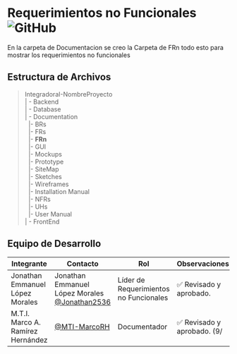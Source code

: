 # Requerimientos no Funcionales ![GitHub](https://img.shields.io/badge/GitHub-100000?style=for-the-badge&logo=github&logoColor=white)


 En la carpeta de Documentacion se creo la Carpeta de FRn todo esto para mostrar los requerimientos no funcionales

## Estructura de Archivos

>IntegradoraI-NombreProyecto<br>
>| - Backend <br>
>| - Database<br>
>| - Documentation<br>
>&nbsp;&nbsp;|- BRs<br>
>&nbsp;&nbsp;|- FRs<br>
>&nbsp;&nbsp;|- **FRn**<br>
>&nbsp;&nbsp;|- GUI<br>
>&nbsp;&nbsp;|- Mockups<br>
>&nbsp;&nbsp;|- Prototype<br>
>&nbsp;&nbsp;|- SiteMap<br>
>&nbsp;&nbsp;|- Sketches<br>
>&nbsp;&nbsp;|- Wireframes<br>
>&nbsp;&nbsp;|- Installation Manual<br>
>&nbsp;&nbsp;|- NFRs<br>
>&nbsp;&nbsp;|- UHs<br>
>&nbsp;&nbsp;|- User Manual<br>
>| - FrontEnd


## Equipo de Desarrollo

|Integrante|Contacto|Rol|Observaciones|
|------------|--------|---|---|
|Jonathan Emmanuel López Morales|Jonathan Emmanuel López Morales [@Jonathan2536](https://github.com/Jonathan2536)|Líder de Requerimientos no Funcionales|✅ Revisado y aprobado.|
|M.T.I. Marco A. Ramírez Hernández|[@MTI-MarcoRH](https://github.com/MTI-MarcoRH)|Documentador|✅ Revisado y aprobado. (9/|10 Firmas)|
